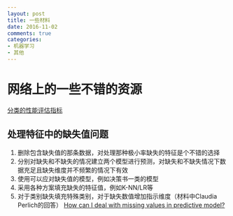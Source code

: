 ```yaml
---
layout: post
title: 一些材料
date: 2016-11-02
comments: true
categories:
- 机器学习
- 其他
---
```

# 网络上的一些不错的资源
[分类的性能评估指标](http://www.csuldw.com/2016/03/12/2016-03-12-performance-evaluation/)

## 处理特征中的缺失值问题
1. 删除包含缺失值的那条数据，对处理那种极小率缺失的特征是个不错的选择
2. 分别对缺失和不缺失的情况建立两个模型进行预测，对缺失和不缺失情况下数据充足且缺失维度并不频繁的情况下有效
3. 使用可以应对缺失值的模型，例如决策书一类的模型
4. 采用各种方案填充缺失的特征值，例如K-NN/LR等
5. 对于类别缺失填充特殊类别，对于缺失数值增加指示维度（材料中Claudia Perlich的回答）
[How can I deal with missing values in predictive model?](https://www.quora.com/How-can-I-deal-with-missing-values-in-a-predictive-model)
